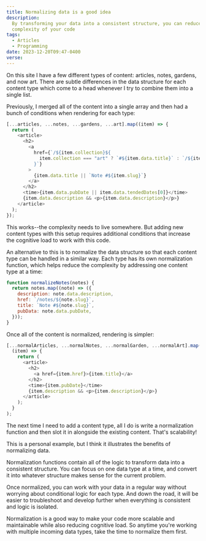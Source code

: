 ```yaml
---
title: Normalizing data is a good idea
description:
  By transforming your data into a consistent structure, you can reduce the
  complexity of your code
tags:
  - Articles
  - Programming
date: 2023-12-20T09:47-0400
verse:
---
```


On this site I have a few different types of content: articles, notes, gardens,
and now art. There are subtle differences in the data structure for each content
type which come to a head whenever I try to combine them into a single list.

Previously, I merged all of the content into a single array and then had a bunch
of conditions when rendering for each type:

```js
[...articles, ...notes, ...gardens, ...art].map((item) => {
  return (
    <article>
      <h2>
        <a
          href={`/${item.collection}${
            item.collection === "art" ? `#${item.data.title}` : `/${item.slug}`
          }`}
        >
          {item.data.title || `Note #${item.slug}`}
        </a>
      </h2>
      <time>{item.data.pubDate || item.data.tendedDates[0]}</time>
      {item.data.description && <p>{item.data.description}</p>}
    </article>
  );
});
```

This works--the complexity needs to live somewhere. But adding new content types
with this setup requires additional conditions that increase the cognitive load
to work with this code.

An alternative to this is to normalize the data structure so that each content
type can be handled in a similar way. Each type has its own normalization
function, which helps reduce the complexity by addressing one content type at a
time:

```js
function normalizeNotes(notes) {
  return notes.map((note) => ({
    description: note.data.description,
    href: `/notes/${note.slug}`,
    title: `Note #${note.slug}`,
    pubData: note.data.pubDate,
  }));
}
```

Once all of the content is normalized, rendering is simpler:

```js
[...normalArticles, ...normalNotes, ...normalGarden, ...normalArt].map(
  (item) => {
    return (
      <article>
        <h2>
          <a href={item.href}>{item.title}</a>
        </h2>
        <time>{item.pubDate}</time>
        {item.description && <p>{item.description}</p>}
      </article>
    );
  }
);
```

The next time I need to add a content type, all I do is write a normalization
function and then slot it in alongside the existing content. That's scalability!

This is a personal example, but I think it illustrates the benefits of
normalizing data.

Normalization functions contain all of the logic to transform data into a
consistent structure. You can focus on one data type at a time, and convert it
into whatever structure makes sense for the current problem.

Once normalized, you can work with your data in a regular way without worrying
about conditional logic for each type. And down the road, it will be easier to
troubleshoot and develop further when everything is consistent and logic is
isolated.

Normalization is a good way to make your code more scalable and maintainable
while also reducing cognitive load. So anytime you're working with multiple
incoming data types, take the time to normalize them first.
